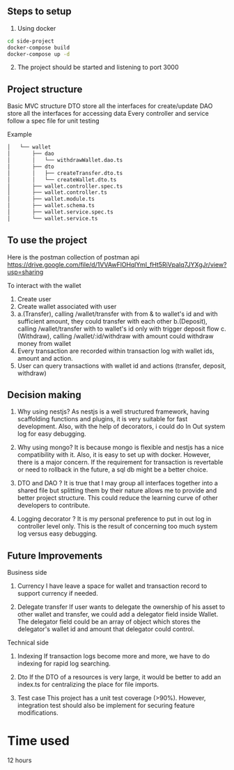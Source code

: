 ## Steps to setup

1. Using docker
```bash
cd side-project
docker-compose build
docker-compose up -d
```
2. The project should be started and listening to port 3000

## Project structure
Basic MVC structure
DTO store all the interfaces for create/update
DAO store all the interfaces for accessing data
Every controller and service follow a spec file for unit testing

Example
```bash
│   └── wallet
│       ├── dao
│       │   └── withdrawWallet.dao.ts
│       ├── dto
│       │   ├── createTransfer.dto.ts
│       │   └── createWallet.dto.ts
│       ├── wallet.controller.spec.ts
│       ├── wallet.controller.ts
│       ├── wallet.module.ts
│       ├── wallet.schema.ts
│       ├── wallet.service.spec.ts
│       └── wallet.service.ts
```

## To use the project
Here is the postman collection of postman api
https://drive.google.com/file/d/1VVAwFlOHqlYmI_fHt5RiVpalq7JYXgJr/view?usp=sharing

To interact with the wallet
1. Create user
2. Create wallet associated with user
3.
    a.(Transfer), calling /wallet/transfer with from & to wallet's id and with sufficient amount, they could transfer with each other
    b.(Deposit), calling /wallet/transfer with to wallet's id only with trigger deposit flow
    c.(Withdraw), calling /wallet/:id/withdraw with amount could withdraw money from wallet
4. Every transaction are recorded within transaction log with wallet ids, amount and action.
5. User can query transactions with wallet id and actions (transfer, deposit, withdraw)

## Decision making
1. Why using nestjs?
As nestjs is a well structured framework, having scaffolding functions and plugins, it is very suitable for
fast development. Also, with the help of decorators, i could do In Out system log for easy debugging.

2. Why using mongo?
It is because mongo is flexible and nestjs has a nice compatibility with it. Also, it is easy to set up with docker.
However, there is a major concern. If the requirement for transaction is revertable or need to rollback in the future,
a sql db might be a better choice.

3. DTO and DAO ?
It is true that I may group all interfaces together into a shared file but splitting them by their nature allows me to provide and
better project structure. This could reduce the learning curve of other developers to contribute.

4. Logging decorator ?
It is my personal preference to put in out log in controller level only. This is the result of concerning too much system log versus
easy debugging.

## Future Improvements
Business side
1. Currency
I have leave a space for wallet and transaction record to support currency if needed.

2. Delegate transfer
If user wants to delegate the ownership of his asset to other wallet and transfer, we could add a delegator field inside Wallet.
The delegator field could be an array of object which stores the delegator's wallet id and amount that delegator could control.

Technical side
1. Indexing
If transaction logs become more and more, we have to do indexing for rapid log searching.

2. Dto
If the DTO of a resources is very large, it would be better to add an index.ts for centralizing the place for file imports.

3. Test case
This project has a unit test coverage (>90%). However, integration test should also be implement for securing feature modifications.

# Time used
12 hours